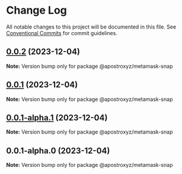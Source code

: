# Change Log

All notable changes to this project will be documented in this file.
See [Conventional Commits](https://conventionalcommits.org) for commit guidelines.

## [0.0.2](https://github.com/apostroxyz/apostro-metamask-snap/compare/@apostroxyz/metamask-snap@0.0.1...@apostroxyz/metamask-snap@0.0.2) (2023-12-04)

**Note:** Version bump only for package @apostroxyz/metamask-snap

## [0.0.1](https://github.com/apostroxyz/apostro-metamask-snap/compare/@apostroxyz/metamask-snap@0.0.1-alpha.1...@apostroxyz/metamask-snap@0.0.1) (2023-12-04)

**Note:** Version bump only for package @apostroxyz/metamask-snap

## [0.0.1-alpha.1](https://github.com/apostroxyz/apostro-metamask-snap/compare/@apostroxyz/metamask-snap@0.0.1-alpha.0...@apostroxyz/metamask-snap@0.0.1-alpha.1) (2023-12-04)

**Note:** Version bump only for package @apostroxyz/metamask-snap

## 0.0.1-alpha.0 (2023-12-04)

**Note:** Version bump only for package @apostroxyz/metamask-snap
